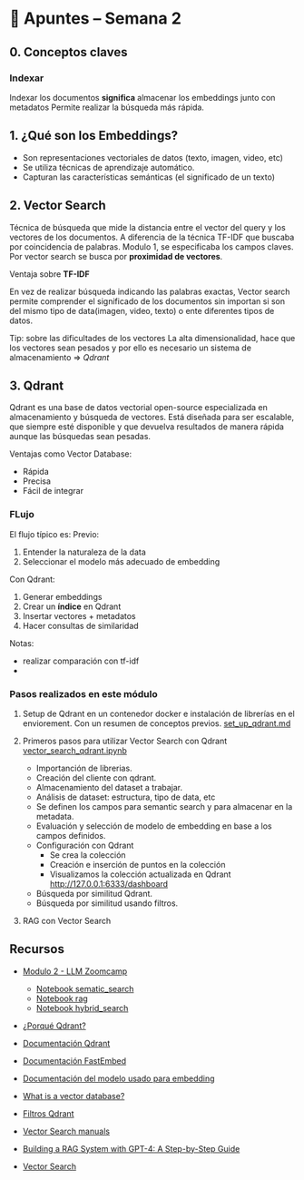 # 📘 Apuntes – Semana 2

## 0. Conceptos claves

### Indexar
Indexar los documentos **significa** almacenar los embeddings junto con metadatos 
Permite realizar la búsqueda más rápida.

## 1. ¿Qué son los Embeddings?

- Son representaciones vectoriales de datos (texto, imagen, video, etc)
- Se utiliza técnicas de aprendizaje automático.
- Capturan las características semánticas (el significado de un texto)

## 2. Vector Search
Técnica de búsqueda que mide la distancia entre el vector del query y los vectores de los documentos.
A diferencia de la técnica TF-IDF que buscaba por coincidencia de palabras. 
Modulo 1, se especificaba los campos claves.
Por vector search se busca por **proximidad de vectores**.

Ventaja sobre **TF-IDF** <p>
En vez de realizar búsqueda indicando las palabras exactas, Vector search permite comprender el significado de los documentos sin importan si son del mismo tipo de data(imagen, video, texto) o ente diferentes tipos de datos.

Tip: sobre las dificultades de los vectores
La alta dimensionalidad, hace que los vectores sean pesados y por ello es necesario un sistema de almacenamiento => *Qdrant*

## 3. Qdrant
Qdrant es una base de datos vectorial open-source especializada en almacenamiento y búsqueda de vectores.
Está diseñada para ser escalable, que siempre esté disponible y que devuelva resultados de manera rápida aunque las búsquedas
sean pesadas.

Ventajas como Vector Database:
- Rápida
- Precisa
- Fácil de integrar

### FLujo 
El flujo típico es:
Previo:
1. Entender la naturaleza de la data
2. Seleccionar el modelo más adecuado de embedding

Con Qdrant:
1. Generar embeddings
2. Crear un **índice** en Qdrant
3. Insertar vectores + metadatos
4. Hacer consultas de similaridad


Notas:
- realizar comparación con tf-idf
- 

### Pasos realizados en este módulo
1. Setup de Qdrant en un contenedor docker e instalación de librerías en el enviorement. Con un resumen de conceptos previos. [set_up_qdrant.md](https://github.com/Halsey26/llm-zoomcamp/blob/main/02_Week_vector_search/set_up_qdrant.md)

2. Primeros pasos para utilizar Vector Search con Qdrant [vector_search_qdrant.ipynb]()
    - Importanción de librerias.
    - Creación del cliente con qdrant.
    - Almacenamiento del dataset a trabajar.
    - Análisis de dataset: estructura, tipo de data, etc
    - Se definen los campos para semantic search y para almacenar en la metadata.
    - Evaluación y selección de modelo de embedding en base a los campos definidos.
    - Configuración con Qdrant
        * Se crea la colección
        * Creación e inserción de puntos en la colección
        * Visualizamos la colección actualizada en Qdrant http://127.0.0.1:6333/dashboard
    - Búsqueda por similitud Qdrant.
    - Búsqueda por similitud usando filtros.
3. RAG con Vector Search



## Recursos

- [Modulo 2 - LLM Zoomcamp](https://github.com/DataTalksClub/llm-zoomcamp/tree/main/02-vector-search)
    - [Notebook sematic_search](https://github.com/DataTalksClub/llm-zoomcamp/blob/main/02-vector-search/sematic_search.ipynb)
    - [Notebook rag](https://github.com/DataTalksClub/llm-zoomcamp/blob/main/02-vector-search/rag.ipynb)
    - [Notebook hybrid_search](https://github.com/DataTalksClub/llm-zoomcamp/blob/main/02-vector-search/hybrid_search.ipynb)


- [¿Porqué Qdrant?](https://qdrant.tech/articles/dedicated-vector-search/)
- [Documentación Qdrant](https://qdrant.tech/documentation/concepts/)
- [Documentación FastEmbed](https://github.com/qdrant/fastembed)
- [Documentación del modelo usado para embedding](https://huggingface.co/jinaai/jina-embeddings-v2-small-en)
- [What is a vector database?](https://qdrant.tech/articles/what-is-a-vector-database/)
- [Filtros Qdrant](https://qdrant.tech/articles/vector-search-filtering/)
- [Vector Search manuals](https://qdrant.tech/articles/vector-search-manuals/)
- [Building a RAG System with GPT-4: A Step-by-Step Guide](https://medium.com/@mayssamayel4/building-a-rag-system-with-gpt-4-a-step-by-step-guide-291711342f0d)
- [Vector Search](https://lancedb.github.io/lancedb/concepts/vector_search/)